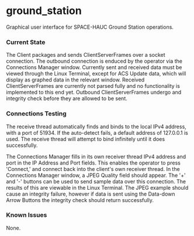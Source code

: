 # ground_station
Graphical user interface for SPACE-HAUC Ground Station operations.  
  
### Current State
The Client packages and sends ClientServerFrames over a socket connection. The outbound connection is enduced by the operator via the Connections Manager window. Currently sent and received data must be viewed through the Linux Terminal, except for ACS Update data, which will display as graphed data in the relevant window. Received ClientServerFrames are currently not parsed fully and no functionality is implemented to this end yet. Outbound ClientServerFrames undergo and integrity check before they are allowed to be sent.  

### Connections Testing  
The receive thread automatically finds and binds to the local IPv4 address, with a port of 51934. If the auto-detect fails, a default address of 127.0.0.1 is used. The receive thread will attempt to bind infinitely until it does successfully.  
  
The Connections Manager fills in its own receiver thread IPv4 address and port in the IP Address and Port fields. This enables the operator to press 'Connect,' and connect back into the client's own receiver thread. In the Connections Manager window, a JPEG Quality field should appear. The '+' and '-' buttons can be used to send sample data over this connection. The results of this are viewable in the Linux Terminal. The JPEG example should cause an integrity failure, however if data is sent using the Data-down Arrow Buttons the integrity check should return successfully.  
  
### Known Issues
None.